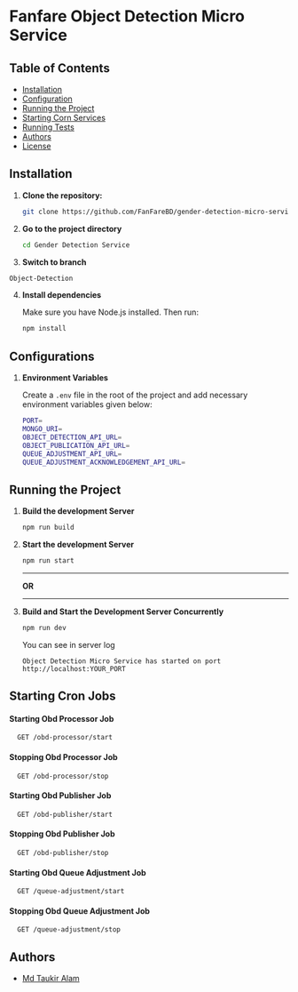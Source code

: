# Fanfare Object Detection Micro Service

## Table of Contents

- [Installation](#Installation)
- [Configuration](#configuration)
- [Running the Project](#running-the-project)
- [Starting Corn Services](#starting-cron-services)
- [Running Tests](#running-tests)
- [Authors](#authors)
- [License](#license)

## Installation

1. **Clone the repository:**

   ```sh
   git clone https://github.com/FanFareBD/gender-detection-micro-service.git
   ```

2. **Go to the project directory**

   ```sh
   cd Gender Detection Service
   ```

3. **Switch to branch**

```sh
Object-Detection
```

4. **Install dependencies**

   Make sure you have Node.js installed. Then run:

   ```sh
   npm install
   ```

## Configurations

1. **Environment Variables**

   Create a `.env` file in the root of the project and add necessary environment variables given below:

   ```sh
   PORT=
   MONGO_URI=
   OBJECT_DETECTION_API_URL=
   OBJECT_PUBLICATION_API_URL=
   QUEUE_ADJUSTMENT_API_URL=
   QUEUE_ADJUSTMENT_ACKNOWLEDGEMENT_API_URL=
   ```

## Running the Project

1. **Build the development Server**

   ```sh
   npm run build

   ```

2. **Start the development Server**

   ```sh
   npm run start

   ```

   ***

   **OR**

   ***

3. **Build and Start the Development Server Concurrently**

   ```sh
   npm run dev

   ```

   You can see in server log

   `Object Detection Micro Service has started on port http://localhost:YOUR_PORT`

## Starting Cron Jobs

#### Starting Obd Processor Job

```http
  GET /obd-processor/start
```

#### Stopping Obd Processor Job

```http
  GET /obd-processor/stop
```

#### Starting Obd Publisher Job

```http
  GET /obd-publisher/start
```

#### Stopping Obd Publisher Job

```http
  GET /obd-publisher/stop
```

#### Starting Obd Queue Adjustment Job

```http
  GET /queue-adjustment/start
```

#### Stopping Obd Queue Adjustment Job

```http
  GET /queue-adjustment/stop
```

## Authors

- [Md Taukir Alam](https://github.com/NullPointError07)
